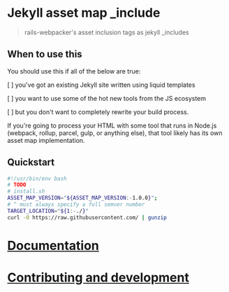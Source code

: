 # Jekyll asset map \_include
> rails-webpacker's asset inclusion tags as jekyll \_includes

## When to use this
You should use this if all of the below are true:

[ ] you've got an existing Jekyll site written using liquid templates

[ ] you want to use some of the hot new tools from the JS ecosystem

[ ] but you don't want to completely rewrite your build process.

If you're going to process your HTML with some tool that runs in Node.js (webpack, rollup, parcel, gulp, or anything else), that tool likely has its own asset map implementation.

## Quickstart

```sh
#!/usr/bin/env bash
# TODO
# install.sh
ASSET_MAP_VERSION="${ASSET_MAP_VERSION:-1.0.0}";
# ^ must always specify a full semver number
TARGET_LOCATION="${1:-./}"
curl -O https://raw.githubusercontent.com/ | gunzip
```

# [Documentation](//skalt.github.io/jekyll_asset_map/)
<!-- TODO: move to actual site link? -->
# [Contributing and development](./CONTRIBUTING.md)
